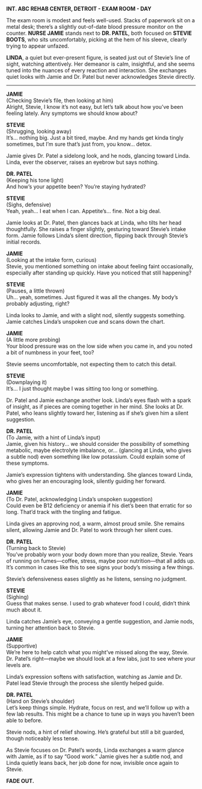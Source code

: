 **INT. ABC REHAB CENTER, DETROIT - EXAM ROOM - DAY**

The exam room is modest and feels well-used. Stacks of paperwork sit on a metal desk; there’s a slightly out-of-date blood pressure monitor on the counter. **NURSE JAMIE** stands next to **DR. PATEL**, both focused on **STEVIE BOOTS**, who sits uncomfortably, picking at the hem of his sleeve, clearly trying to appear unfazed.

**LINDA**, a quiet but ever-present figure, is seated just out of Stevie’s line of sight, watching attentively. Her demeanor is calm, insightful, and she seems tuned into the nuances of every reaction and interaction. She exchanges quiet looks with Jamie and Dr. Patel but never acknowledges Stevie directly.

---

**JAMIE**  
(Checking Stevie’s file, then looking at him)  
Alright, Stevie, I know it’s not easy, but let’s talk about how you’ve been feeling lately. Any symptoms we should know about?

**STEVIE**  
(Shrugging, looking away)  
It’s... nothing big. Just a bit tired, maybe. And my hands get kinda tingly sometimes, but I’m sure that’s just from, you know... detox.

Jamie gives Dr. Patel a sidelong look, and he nods, glancing toward Linda. Linda, ever the observer, raises an eyebrow but says nothing.

**DR. PATEL**  
(Keeping his tone light)  
And how’s your appetite been? You’re staying hydrated?

**STEVIE**  
(Sighs, defensive)  
Yeah, yeah... I eat when I can. Appetite’s... fine. Not a big deal.

Jamie looks at Dr. Patel, then glances back at Linda, who tilts her head thoughtfully. She raises a finger slightly, gesturing toward Stevie’s intake form. Jamie follows Linda’s silent direction, flipping back through Stevie’s initial records.

**JAMIE**  
(Looking at the intake form, curious)  
Stevie, you mentioned something on intake about feeling faint occasionally, especially after standing up quickly. Have you noticed that still happening?

**STEVIE**  
(Pauses, a little thrown)  
Uh... yeah, sometimes. Just figured it was all the changes. My body’s probably adjusting, right?

Linda looks to Jamie, and with a slight nod, silently suggests something. Jamie catches Linda’s unspoken cue and scans down the chart.

**JAMIE**  
(A little more probing)  
Your blood pressure was on the low side when you came in, and you noted a bit of numbness in your feet, too?

Stevie seems uncomfortable, not expecting them to catch this detail.

**STEVIE**  
(Downplaying it)  
It’s... I just thought maybe I was sitting too long or something.

Dr. Patel and Jamie exchange another look. Linda’s eyes flash with a spark of insight, as if pieces are coming together in her mind. She looks at Dr. Patel, who leans slightly toward her, listening as if she’s given him a silent suggestion.

**DR. PATEL**  
(To Jamie, with a hint of Linda’s input)  
Jamie, given his history... we should consider the possibility of something metabolic, maybe electrolyte imbalance, or... (glancing at Linda, who gives a subtle nod) even something like low potassium. Could explain some of these symptoms.

Jamie’s expression tightens with understanding. She glances toward Linda, who gives her an encouraging look, silently guiding her forward.

**JAMIE**  
(To Dr. Patel, acknowledging Linda’s unspoken suggestion)  
Could even be B12 deficiency or anemia if his diet’s been that erratic for so long. That’d track with the tingling and fatigue.

Linda gives an approving nod, a warm, almost proud smile. She remains silent, allowing Jamie and Dr. Patel to work through her silent cues.

**DR. PATEL**  
(Turning back to Stevie)  
You’ve probably worn your body down more than you realize, Stevie. Years of running on fumes—coffee, stress, maybe poor nutrition—that all adds up. It’s common in cases like this to see signs your body’s missing a few things.

Stevie’s defensiveness eases slightly as he listens, sensing no judgment.

**STEVIE**  
(Sighing)  
Guess that makes sense. I used to grab whatever food I could, didn’t think much about it.

Linda catches Jamie’s eye, conveying a gentle suggestion, and Jamie nods, turning her attention back to Stevie.

**JAMIE**  
(Supportive)  
We’re here to help catch what you might’ve missed along the way, Stevie. Dr. Patel’s right—maybe we should look at a few labs, just to see where your levels are.

Linda’s expression softens with satisfaction, watching as Jamie and Dr. Patel lead Stevie through the process she silently helped guide.

**DR. PATEL**  
(Hand on Stevie’s shoulder)  
Let’s keep things simple. Hydrate, focus on rest, and we’ll follow up with a few lab results. This might be a chance to tune up in ways you haven’t been able to before.

Stevie nods, a hint of relief showing. He’s grateful but still a bit guarded, though noticeably less tense.

As Stevie focuses on Dr. Patel’s words, Linda exchanges a warm glance with Jamie, as if to say “Good work.” Jamie gives her a subtle nod, and Linda quietly leans back, her job done for now, invisible once again to Stevie.

**FADE OUT.**
